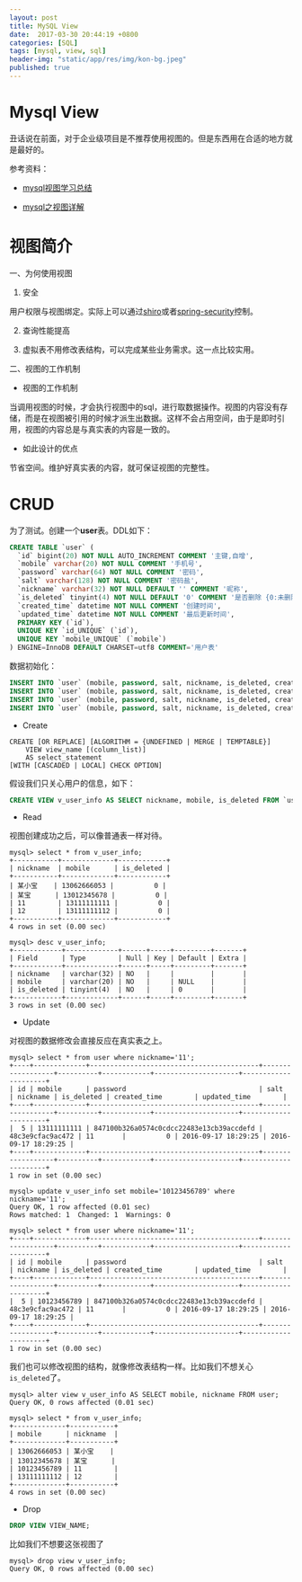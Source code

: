 ```yaml
---
layout: post
title: MySQL View 
date:  2017-03-30 20:44:19 +0800
categories: [SQL]
tags: [mysql, view, sql]
header-img: "static/app/res/img/kon-bg.jpeg"
published: true
---
```


# Mysql View

丑话说在前面，对于企业级项目是不推荐使用视图的。但是东西用在合适的地方就是最好的。

参考资料：

- [mysql视图学习总结](http://www.cnblogs.com/wangtao_20/archive/2011/02/24/1964276.html)

- [mysql之视图详解 ](http://blog.itpub.net/28194062/viewspace-772902/)

# 视图简介

一、为何使用视图

1. 安全

用户权限与视图绑定。实际上可以通过[shiro](http://shiro.apache.org/)或者[spring-security](http://projects.spring.io/spring-security/)控制。

2. 查询性能提高
 
3. 虚拟表不用修改表结构，可以完成某些业务需求。这一点比较实用。

二、视图的工作机制

- 视图的工作机制

当调用视图的时候，才会执行视图中的sql，进行取数据操作。视图的内容没有存储，而是在视图被引用的时候才派生出数据。这样不会占用空间，由于是即时引用，视图的内容总是与真实表的内容是一致的。

- 如此设计的优点

节省空间。维护好真实表的内容，就可保证视图的完整性。


# CRUD


为了测试。创建一个**user**表。DDL如下：

```sql
CREATE TABLE `user` (
  `id` bigint(20) NOT NULL AUTO_INCREMENT COMMENT '主键,自增',
  `mobile` varchar(20) NOT NULL COMMENT '手机号',
  `password` varchar(64) NOT NULL COMMENT '密码',
  `salt` varchar(128) NOT NULL COMMENT '密码盐',
  `nickname` varchar(32) NOT NULL DEFAULT '' COMMENT '昵称',
  `is_deleted` tinyint(4) NOT NULL DEFAULT '0' COMMENT '是否删除 {0:未删除, 1:已删除}',
  `created_time` datetime NOT NULL COMMENT '创建时间',
  `updated_time` datetime NOT NULL COMMENT '最后更新时间',
  PRIMARY KEY (`id`),
  UNIQUE KEY `id_UNIQUE` (`id`),
  UNIQUE KEY `mobile_UNIQUE` (`mobile`)
) ENGINE=InnoDB DEFAULT CHARSET=utf8 COMMENT='用户表'
```

数据初始化：

```sql
INSERT INTO `user` (mobile, password, salt, nickname, is_deleted, created_time, updated_time) VALUES ('13062666053', 'a7097b4e5fa3c1d1165e66b2d72a2d060f288d64', '649f6afc93874cf8', '某小宝', 0, '2016-09-17 14:08:38', '2016-09-17 14:08:38');
INSERT INTO `user` (mobile, password, salt, nickname, is_deleted, created_time, updated_time) VALUES ('13012345678', '67917009d2faccc292171bb16084d7410616cdcb', '7c3186569813f1c3', '某宝', 0, '2016-09-17 14:08:38', '2016-09-17 14:08:38');
INSERT INTO `user` (mobile, password, salt, nickname, is_deleted, created_time, updated_time) VALUES ('13111111111', '847100b326a0574c0cdcc22483e13cb39accdefd', '48c3e9cfac9ac472', '11', 0, '2016-09-17 18:29:25', '2016-09-17 18:29:25');
INSERT INTO `user` (mobile, password, salt, nickname, is_deleted, created_time, updated_time) VALUES ('13111111112', '1d4fe693d850b2e5de5f348c69bfe15a78249022', 'c1d2a40cd8db1a88', '12', 0, '2016-09-17 18:30:10', '2016-09-17 18:30:10')
```

- Create

```
CREATE [OR REPLACE] [ALGORITHM = {UNDEFINED | MERGE | TEMPTABLE}]
    VIEW view_name [(column_list)]
    AS select_statement
[WITH [CASCADED | LOCAL] CHECK OPTION]
```

假设我们只关心用户的信息，如下：

```sql
CREATE VIEW v_user_info AS SELECT nickname, mobile, is_deleted FROM `user`;
```

- Read

视图创建成功之后，可以像普通表一样对待。

```
mysql> select * from v_user_info;
+-----------+-------------+------------+
| nickname  | mobile      | is_deleted |
+-----------+-------------+------------+
| 某小宝    | 13062666053 |          0 |
| 某宝      | 13012345678 |          0 |
| 11        | 13111111111 |          0 |
| 12        | 13111111112 |          0 |
+-----------+-------------+------------+
4 rows in set (0.00 sec)

mysql> desc v_user_info;
+------------+-------------+------+-----+---------+-------+
| Field      | Type        | Null | Key | Default | Extra |
+------------+-------------+------+-----+---------+-------+
| nickname   | varchar(32) | NO   |     |         |       |
| mobile     | varchar(20) | NO   |     | NULL    |       |
| is_deleted | tinyint(4)  | NO   |     | 0       |       |
+------------+-------------+------+-----+---------+-------+
3 rows in set (0.00 sec)
```

- Update

对视图的数据修改会直接反应在真实表之上。

```
mysql> select * from user where nickname='11';
+----+-------------+------------------------------------------+------------------+----------+------------+---------------------+---------------------+
| id | mobile      | password                                 | salt             | nickname | is_deleted | created_time        | updated_time        |
+----+-------------+------------------------------------------+------------------+----------+------------+---------------------+---------------------+
|  5 | 13111111111 | 847100b326a0574c0cdcc22483e13cb39accdefd | 48c3e9cfac9ac472 | 11       |          0 | 2016-09-17 18:29:25 | 2016-09-17 18:29:25 |
+----+-------------+------------------------------------------+------------------+----------+------------+---------------------+---------------------+
1 row in set (0.00 sec)

mysql> update v_user_info set mobile='10123456789' where nickname='11';
Query OK, 1 row affected (0.01 sec)
Rows matched: 1  Changed: 1  Warnings: 0

mysql> select * from user where nickname='11';
+----+-------------+------------------------------------------+------------------+----------+------------+---------------------+---------------------+
| id | mobile      | password                                 | salt             | nickname | is_deleted | created_time        | updated_time        |
+----+-------------+------------------------------------------+------------------+----------+------------+---------------------+---------------------+
|  5 | 10123456789 | 847100b326a0574c0cdcc22483e13cb39accdefd | 48c3e9cfac9ac472 | 11       |          0 | 2016-09-17 18:29:25 | 2016-09-17 18:29:25 |
+----+-------------+------------------------------------------+------------------+----------+------------+---------------------+---------------------+
1 row in set (0.00 sec)
```


我们也可以修改视图的结构，就像修改表结构一样。比如我们不想关心`is_deleted`了。

```
mysql> alter view v_user_info AS SELECT mobile, nickname FROM user;
Query OK, 0 rows affected (0.01 sec)

mysql> select * from v_user_info;
+-------------+-----------+
| mobile      | nickname  |
+-------------+-----------+
| 13062666053 | 某小宝    |
| 13012345678 | 某宝      |
| 10123456789 | 11        |
| 13111111112 | 12        |
+-------------+-----------+
4 rows in set (0.00 sec)
```

- Drop

```sql
DROP VIEW VIEW_NAME;
```

比如我们不想要这张视图了

```
mysql> drop view v_user_info;
Query OK, 0 rows affected (0.00 sec)
```






















